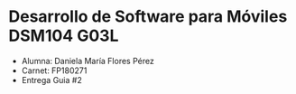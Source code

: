 # Desarrollo de Software para Móviles DSM104 G03L
- Alumna: Daniela María Flores Pérez
- Carnet: FP180271
- Entrega Guia #2
